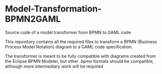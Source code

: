 # Model-Transformation-BPMN2GAML
Source code of a model transformer from BPMN to GAML code

This repository contains all the required files to transform a BPMN (Business Process Model Notation) diagram to a GAML code specification.

The transformer is meant to be fully compatible with diagrams created from the Eclipse BPMN Modeler, but other .bpmn formats should be compatible,
although more intermediary work will be required
